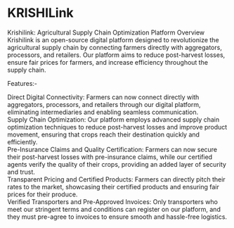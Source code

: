 # KRISHILink
Krishilink: Agricultural Supply Chain Optimization Platform
Overview
Krishilink is an open-source digital platform designed to revolutionize the agricultural supply chain by connecting farmers directly with aggregators, processors, and retailers. Our platform aims to reduce post-harvest losses, ensure fair prices for farmers, and increase efficiency throughout the supply chain.

Features:-

Direct Digital Connectivity: Farmers can now connect directly with
aggregators, processors, and retailers through our digital platform, eliminating
intermediaries and enabling seamless communication.<br>
Supply Chain Optimization: Our platform employs advanced supply chain
optimization techniques to reduce post-harvest losses and improve product
movement, ensuring that crops reach their destination quickly and efficiently.<br>
Pre-Insurance Claims and Quality Certification: Farmers can now secure their
post-harvest losses with pre-insurance claims, while our certified agents verify
the quality of their crops, providing an added layer of security and trust.<br>
Transparent Pricing and Certified Products: Farmers can directly pitch their
rates to the market, showcasing their certified products and ensuring fair
prices for their produce.<br>
Verified Transporters and Pre-Approved Invoices: Only transporters who meet
our stringent terms and conditions can register on our platform, and they must
pre-agree to invoices to ensure smooth and hassle-free logistics.

